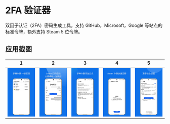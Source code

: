 # 2FA 验证器

双因子认证（2FA）密码生成工具，支持 GitHub，Microsoft，Google 等站点的标准令牌，额外支持 Steam 5 位令牌。

## 应用截图
|1|2|3|4|5|
|:-------------------------:|:-------------------------:|:-------------------------:|:-------------------------:|:-------------------------:|
| ![s1](/images/screen-1.jpeg "Screen-1")  |  ![s2](/images/screen-2.jpeg "Screen-2") | ![s3](/images/screen-3.jpeg "Screen-3") | ![s4](/images/screen-4.jpeg "Screen-4") | ![s5](/images/screen-5.jpeg "Screen-5") |